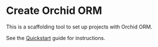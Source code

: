 # Create Orchid ORM

This is a scaffolding tool to set up projects with Orchid ORM.

See the [Quickstart](https://orchid-orm.netlify.app/guide/quickstart.html) guide for instructions.
